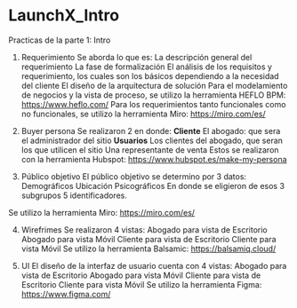 # LaunchX_Intro
Practicas de la parte 1: Intro

1. Requerimiento
Se aborda lo que es:
La descripción general del requerimiento
La fase de formalización
El análisis de los requisitos y requerimiento, los cuales son los básicos dependiendo a la necesidad del cliente
El diseño de la arquitectura de solución
Para el modelamiento de negocios y la vista de proceso, se utilizo la herramienta HEFLO BPM: https://www.heflo.com/
Para los requerimientos tanto funcionales como no funcionales, se utilizo la herramienta Miro: https://miro.com/es/

2. Buyer persona
Se realizaron 2 en donde:
**Cliente**
    El abogado: que sera el administrador del sitio
**Usuarios**
Los clientes del abogado, que seran los que utilicen el sitio
    Una representante de venta
Estos se realizaron con la herramienta Hubspot: https://www.hubspot.es/make-my-persona

3. Público objetivo
El público objetivo se determino por 3 datos:
    Demográficos
    Ubicación
    Psicográficos
En donde se eligieron de esos 3 subgrupos 5 identificadores.

Se utilizo la herramienta Miro: https://miro.com/es/

4. Wirefrimes
Se realizaron 4 vistas:
    Abogado para vista de Escritorio
    Abogado para vista Móvil
    Cliente para vista de Escritorio
    Cliente para vista Móvil
Se utilizo la herramienta Balsamic: https://balsamiq.cloud/

5. UI
El diseño de la interfaz de usuario cuenta con 4 vistas:
    Abogado para vista de Escritorio
    Abogado para vista Móvil
    Cliente para vista de Escritorio
    Cliente para vista Móvil
Se utilizo la herramienta Figma: https://www.figma.com/
